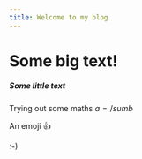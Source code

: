 ```yaml
---
title: Welcome to my blog
---
```


# Some big text!

##### Some little text

Trying out some maths
$a = /sum{b}$

An emoji :+1: 

:-) 
